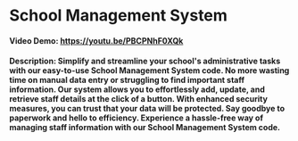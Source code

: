 # School Management System
#### Video Demo:  <https://youtu.be/PBCPNhF0XQk>
#### Description: Simplify and streamline your school's administrative tasks with our easy-to-use School Management System code. No more wasting time on manual data entry or struggling to find important staff information. Our system allows you to effortlessly add, update, and retrieve staff details at the click of a button. With enhanced security measures, you can trust that your data will be protected. Say goodbye to paperwork and hello to efficiency. Experience a hassle-free way of managing staff information with our School Management System code.
